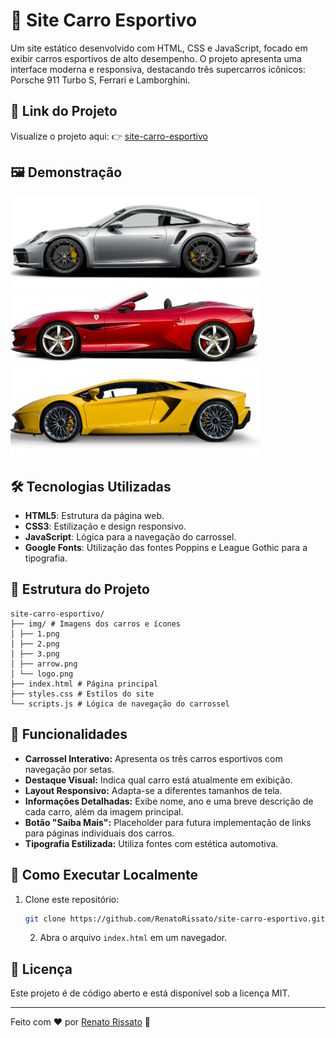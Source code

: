 # 🚗 Site Carro Esportivo

Um site estático desenvolvido com HTML, CSS e JavaScript, focado em exibir carros esportivos de alto desempenho. O projeto apresenta uma interface moderna e responsiva, destacando três supercarros icônicos: Porsche 911 Turbo S, Ferrari e Lamborghini.

## 🔗 Link do Projeto

Visualize o projeto aqui: 👉 [site-carro-esportivo](https://github.com/RenatoRissato/site-carro-esportivo)

## 🖼️ Demonstração

<img src="./img/1.png" alt="Porsche 911 Turbo S" width="400"/>
<img src="./img/2.png" alt="Ferrari" width="400"/>
<img src="./img/3.png" alt="Lamborghini" width="400"/>

## 🛠️ Tecnologias Utilizadas

- **HTML5**: Estrutura da página web.
- **CSS3**: Estilização e design responsivo.
- **JavaScript**: Lógica para a navegação do carrossel.
- **Google Fonts**: Utilização das fontes Poppins e League Gothic para a tipografia.

## 📂 Estrutura do Projeto
```
site-carro-esportivo/
├── img/ # Imagens dos carros e ícones
│ ├── 1.png
│ ├── 2.png
│ ├── 3.png
│ ├── arrow.png
│ └── logo.png
├── index.html # Página principal
├── styles.css # Estilos do site
└── scripts.js # Lógica de navegação do carrossel
```

## 🚀 Funcionalidades

- **Carrossel Interativo:** Apresenta os três carros esportivos com navegação por setas.
- **Destaque Visual:** Indica qual carro está atualmente em exibição.
- **Layout Responsivo:** Adapta-se a diferentes tamanhos de tela.
- **Informações Detalhadas:** Exibe nome, ano e uma breve descrição de cada carro, além da imagem principal.
- **Botão "Saiba Mais":** Placeholder para futura implementação de links para páginas individuais dos carros.
- **Tipografia Estilizada:** Utiliza fontes com estética automotiva.

## 📌 Como Executar Localmente

1. Clone este repositório:
   ```bash
   git clone https://github.com/RenatoRissato/site-carro-esportivo.git
   ```
   2. Abra o arquivo `index.html` em um navegador.
  
## 📜 Licença
Este projeto é de código aberto e está disponível sob a licença MIT.

---

Feito com ❤️ por [Renato Rissato](https://github.com/RenatoRissato) 🚀
